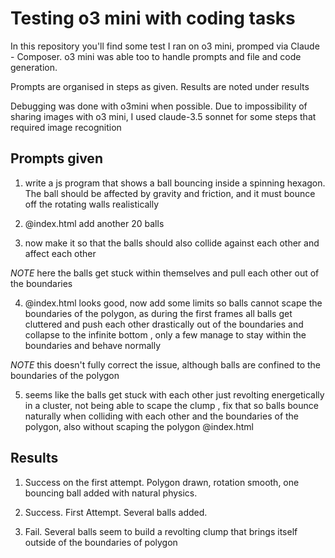 # Testing o3 mini with coding tasks

In this repository you'll find some test I ran on o3 mini, promped via Claude - Composer. o3 mini was able too to handle prompts and file and code generation.

Prompts are organised in steps as given. Results are noted under results

Debugging was done with o3mini when possible. Due to impossibility of sharing images with o3 mini, I used claude-3.5 sonnet for some steps that required image recognition

## Prompts given


1. write a js program that shows a ball bouncing inside a spinning hexagon. The ball should be affected by gravity and friction, and it must bounce off the rotating walls realistically

2. @index.html add another 20 balls

3. now make it so that the balls should also collide against each other and affect each other

*NOTE* here the balls get stuck within themselves and pull each other out of the boundaries

4. @index.html looks good, now add some limits so balls cannot scape the boundaries of the polygon, as during the first frames all balls get cluttered and push each other drastically out of the boundaries and collapse to the infinite bottom , only a few manage to stay within the boundaries and behave normally

*NOTE* this doesn't fully correct the issue, although balls are confined to the boundaries of the polygon

5. seems like the balls get stuck with each other just revolting energetically in a cluster, not being able to scape the clump , fix that so balls bounce naturally when colliding with each other and the boundaries of the polygon, also without scaping the polygon @index.html 


## Results

1. Success on the first attempt. Polygon drawn, rotation smooth, one bouncing ball added with natural physics.

2. Success. First Attempt. Several balls added.

3. Fail. Several balls seem to build a revolting clump that brings itself outside of the boundaries of polygon